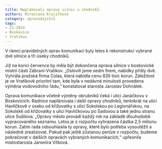 ```yaml
---
title: Naplánovali opravy silnic a chodníků
authors: Miroslava Krajíčková
category: zpravodajství
tags: 
- 21-2014
- Boskovice
- Vratíkov
---
```

V rámci pravidelných oprav komunikací byly letos k rekonstrukci vybrané dvě silnice a tři úseky chodníků. 

Již na konci července by měla být dokončena oprava silnice v boskovické místní části Zábraní-Vratíkov. „Oslovili jsme sedm firem, nabídky přišly dvě. Vyhrála pražská firma Colas, která nabídla cenu 835 tisíc korun. Záležitost je ve Vratíkově prioritní tam, kde byla v nedávné minulosti provedena výměna vodovodního řádu,“ konstatoval starosta Jaroslav Dohnálek.

Oprava komunikace včetně výměny obrubníků čeká i ulici Janáčkovu v Boskovicích. Radnice naplánovala i další opravy chodníků, tentokrát na ulici Havlíčkově v úseku od křižovatky s ulicí Sokolskou po Legionářskou, na Sokolské od křižovatky s ulicí Havlíčkovou po Sadovou a také jednu stranu ulice Sušilova. „Opravy město provádí každý rok na základě dlouhodobě vypracovaného seznamu. Letos je z rozpočtu vyhrazena částka 2,5 milionu korun. Zatím rada odsouhlasila ty opravy, které bylo potřeba vysoutěžit a následně zrealizovat. Pokud pak ještě zůstanou peníze v rozpočtu, budeme pokračovat v dalších opravách vybraných komunikacích,“ upřesnila místostarosta Jaromíra Vítková.

